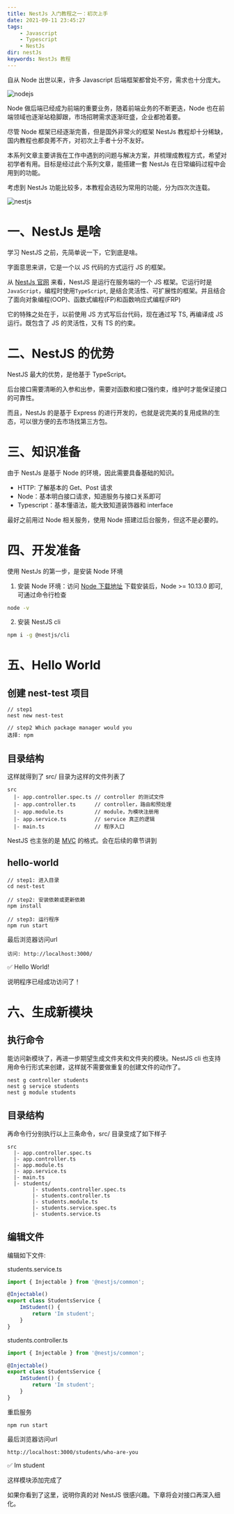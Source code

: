 ```yaml
---
title: NestJs 入门教程之一：初次上手
date: 2021-09-11 23:45:27
tags:
    - Javascript
    - Typescript
    - NestJs
dir: nestJs
keywords: NestJs 教程
---
```

自从 Node 出世以来，许多 Javascript 后端框架都曾处不穷，需求也十分庞大。

![nodejs](./nodejs.png)

Node 做后端已经成为前端的重要业务，随着前端业务的不断更迭，Node 也在前端领域也逐渐站稳脚跟，市场招聘需求逐渐旺盛，企业都抢着要。

尽管 Node 框架已经逐渐完善，但是国外非常火的框架 NestJs 教程却十分稀缺，国内教程也都良莠不齐，对初次上手者十分不友好。

本系列文章主要讲我在工作中遇到的问题与解决方案，并梳理成教程方式，希望对初学者有用。目标是经过此个系列文章，能搭建一套 NestJs 在日常编码过程中会用到的功能。

考虑到 NestJs 功能比较多，本教程会选较为常用的功能，分为四次次连载。

![nestjs](./nestjs.png)

# 一、NestJs 是啥
学习 NestJS 之前，先简单说一下，它到底是啥。

字面意思来讲，它是一个以 JS 代码的方式运行 JS 的框架。

从 [NestJs 官网](https://nestjs.com/) 来看，NestJS 是运行在服务端的一个 JS 框架。它运行时是 `JavaScript`，编程时使用`TypeScript`, 是结合灵活性、可扩展性的框架。并且结合了面向对象编程(OOP)、函数式编程(FP)和函数响应式编程(FRP)

它的特殊之处在于，以前使用 JS 方式写后台代码，现在通过写 TS, 再编译成 JS 运行。既包含了 JS 的灵活性，又有 TS 的约束。

# 二、NestJS 的优势
NestJS 最大的优势，是他基于 TypeScript。

后台接口需要清晰的入参和出参，需要对函数和接口强约束，维护时才能保证接口的可靠性。

而且，NestJs 的是基于 Express 的进行开发的，也就是说完美的复用成熟的生态，可以很方便的去市场找第三方包。

# 三、知识准备
由于 NestJs 是基于 Node 的环境，因此需要具备基础的知识。

- HTTP: 了解基本的 Get、Post 请求
- Node：基本明白接口请求，知道服务与接口关系即可
- Typescript：基本懂语法，能大致知道装饰器和 interface

最好之前用过 Node 相关服务，使用 Node 搭建过后台服务，但这不是必要的。

# 四、开发准备
使用 NestJs 的第一步，是安装 Node 环境

1. 安装 Node 环境：访问 [Node 下载地址](https://nodejs.org/en/download/)
下载安装后，Node >= 10.13.0 即可, 可通过命令行检查
```bash
node -v 
```

2. 安装 NestJS cli
```bash
npm i -g @nestjs/cli
```

# 五、Hello World
## 创建 nest-test 项目
```
// step1
nest new nest-test

// step2 Which package manager would you
选择: npm
```

## 目录结构
这样就得到了 src/ 目录为这样的文件列表了
```
src
  |- app.controller.spec.ts // controller 的测试文件
  |- app.controller.ts      // controller，路由和预处理
  |- app.module.ts          // module，为模块注册用
  |- app.service.ts         // service 真正的逻辑
  |- main.ts                // 程序入口
```
NestJS 也主张的是 [MVC](https://zh.wikipedia.org/wiki/MVC) 的格式。会在后续的章节讲到

## hello-world
```
// step1: 进入目录
cd nest-test

// step2: 安装依赖或更新依赖
npm install

// step3: 运行程序
npm run start
```
最后浏览器访问url
```
访问: http://localhost:3000/
```

✅ Hello World!

说明程序已经成功访问了！

# 六、生成新模块

## 执行命令
能访问新模块了，再进一步期望生成文件夹和文件夹的模块。NestJS cli 也支持用命令行形式来创建，这样就不需要做重复的创建文件的动作了。
```
nest g controller students
nest g service students
nest g module students
```

## 目录结构
再命令行分别执行以上三条命令，src/ 目录变成了如下样子
```
src
  |- app.controller.spec.ts
  |- app.controller.ts     
  |- app.module.ts         
  |- app.service.ts        
  |- main.ts               
  |- students/
        |- students.controller.spec.ts
        |- students.controller.ts     
        |- students.module.ts         
        |- students.service.spec.ts
        |- students.service.ts        
```

## 编辑文件
编辑如下文件:

students.service.ts
```typescript
import { Injectable } from '@nestjs/common';

@Injectable()
export class StudentsService {
    ImStudent() {
        return 'Im student';
    }
}
```

students.controller.ts
```typescript
import { Injectable } from '@nestjs/common';

@Injectable()
export class StudentsService {
    ImStudent() {
        return 'Im student';
    }
}
```

重启服务
```
npm run start
```

最后浏览器访问url
```
http://localhost:3000/students/who-are-you
```

✅ Im student

这样模块添加完成了

如果你看到了这里，说明你真的对 NestJS 很感兴趣。下章将会对接口再深入细化。

